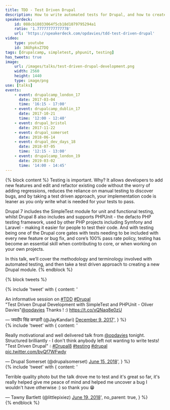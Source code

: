 ```yaml
---
title: TDD - Test Driven Drupal
description: How to write automated tests for Drupal, and how to create a new Drupal module using test driven development.
speakerdeck:
    id: 088cb18033064f5cb18d1079795294a1
    ratio: '1.77777777777778'
    url: 'https://speakerdeck.com/opdavies/tdd-test-driven-drupal'
video:
    type: youtube
    id: 3AUhpkxZ7DQ
tags: [drupalcamp, simpletest, phpunit, testing]
has_tweets: true
image:
    url: /images/talks/test-driven-drupal-development.png
    width: 2560
    height: 1440
    type: image/png
use: [talks]
events:
    - event: drupalcamp_london_17
      date: 2017-03-04
      time: '16:15 - 17:00'
    - event: drupalcamp_dublin_17
      date: 2017-10-21
      time: '12:00 - 12:40'
    - event: drupal_bristol
      date: 2017-11-22
    - event: drupal_somerset
      date: 2018-06-14
    - event: drupal_dev_days_18
      date: 2018-07-05
      time: '12:15 - 13:00'
    - event: drupalcamp_london_19
      date: 2019-03-02
      time: '14:00 - 14:45'
---
```

{% block content %}
Testing is important. Why? It allows developers to add new features and edit and refactor existing code without the worry of adding regressions, reduces the reliance on manual testing to discover bugs, and by taking a test driven approach, your implementation code is leaner as you only write what is needed for your tests to pass.

Drupal 7 includes the SimpleTest module for unit and functional testing, whilst Drupal 8 also includes and supports PHPUnit - the defacto PHP testing framework, used by other PHP projects including Symfony and Laravel - making it easier for people to test their code. And with testing being one of the Drupal core gates with tests needing to be included with every new feature or bug fix, and core’s 100% pass rate policy, testing has become an essential skill when contributing to core, or when working on your own projects.

In this talk, we’ll cover the methodology and terminology involved with automated testing, and then take a test driven approach to creating a new Drupal module.
{% endblock %}

{% block tweets %}
<div class="flex flex-wrap -mx-2">
    <div class="w-full sm:w-1/2 lg:w-1/3 px-2 flex flex-col">
        {% include 'tweet' with {
            content: '<p lang="en" dir="ltr">An informative session on <a href="https://twitter.com/hashtag/TDD?src=hash&amp;ref_src=twsrc%5Etfw">#TDD</a> <a href="https://twitter.com/hashtag/Drupal?src=hash&amp;ref_src=twsrc%5Etfw">#Drupal</a> <br>&quot;Test Driven Drupal Development with SimpleTest and PHPUnit - Oliver Davies&quot;<a href="https://twitter.com/opdavies?ref_src=twsrc%5Etfw">@opdavies</a> Thanks ! :) <a href="https://t.co/xQNaq8e0zU">https://t.co/xQNaq8e0zU</a></p>&mdash; जयदीप सिंह कण्डारी (@JayKandari) <a href="https://twitter.com/JayKandari/status/939598826087706624?ref_src=twsrc%5Etfw">December 9, 2017</a>',
        } %}
    </div>
    <div class="w-full sm:w-1/2 lg:w-1/3 px-2 flex flex-col">
        {% include 'tweet' with {
            content: '<p lang="en" dir="ltr">Really motivational and well delivered talk from <a href="https://twitter.com/opdavies?ref_src=twsrc%5Etfw">@opdavies</a> tonight. Structured brilliantly - I don&#39;t think anybody left not wanting to write tests! &quot;Test Driven Drupal&quot; 💧 <a href="https://twitter.com/hashtag/Drupal8?src=hash&amp;ref_src=twsrc%5Etfw">#Drupal8</a> <a href="https://twitter.com/hashtag/testing?src=hash&amp;ref_src=twsrc%5Etfw">#testing</a> <a href="https://twitter.com/hashtag/drupal?src=hash&amp;ref_src=twsrc%5Etfw">#drupal</a> <a href="https://t.co/bvQf7WFwdy">pic.twitter.com/bvQf7WFwdy</a></p>&mdash; Drupal Somerset (@drupalsomerset) <a href="https://twitter.com/drupalsomerset/status/1007413440875565056?ref_src=twsrc%5Etfw">June 15, 2018</a>',
        } %}
    </div>
    <div class="w-full sm:w-1/2 lg:w-1/3 px-2 flex flex-col">
        {% include 'tweet' with {
            content: '<p lang="en" dir="ltr">Terrible quality photo but the talk drove me to test and it&#39;s great so far, it&#39;s really helped give me peace of mind and helped me uncover a bug I wouldn&#39;t have otherwise :) so thank you 😁</p>&mdash; Tawny Bartlett (@littlepixiez) <a href="https://twitter.com/littlepixiez/status/1009189555600273409?ref_src=twsrc%5Etfw">June 19, 2018</a>',
            no_parent: true,
        } %}
    </div>
</div>
{% endblock %}

